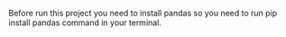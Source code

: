 Before run this project you need to install pandas so you need to run pip install pandas  command in your terminal.
